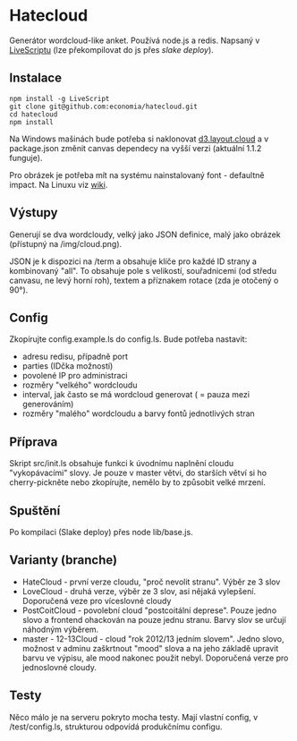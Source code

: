 # Hatecloud
Generátor wordcloud-like anket. Používá node.js a redis. Napsaný v [LiveScriptu](http://livescript.net/) (lze překompilovat do js přes *slake deploy*).

## Instalace

    npm install -g LiveScript
    git clone git@github.com:economia/hatecloud.git
    cd hatecloud
    npm install

Na Windows mašinách bude potřeba si naklonovat [d3.layout.cloud](https://github.com/jasondavies/d3-cloud) a v package.json změnit canvas dependecy na vyšší verzi (aktuální 1.1.2 funguje).

Pro obrázek je potřeba mít na systému nainstalovaný font - defaultně impact. Na Linuxu viz [wiki](http://wiki.ubuntu.cz/instal%C3%A1cia_nov%C3%BDch_fontov).

## Výstupy
Generují se dva wordcloudy, velký jako JSON definice, malý jako obrázek (přístupný na /img/cloud.png).

JSON je k dispozici na /term a obsahuje klíče pro každé ID strany a kombinovaný "all". To obsahuje pole s velikostí, souřadnicemi (od středu canvasu, ne levý horní roh), textem a příznakem rotace (zda je otočený o 90°).

## Config
Zkopírujte config.example.ls do config.ls. Bude potřeba nastavit:
*   adresu redisu, případně port
*   parties (IDčka možností)
*   povolené IP pro administraci
*   rozměry "velkého" wordcloudu
*   interval, jak často se má wordcloud generovat ( = pauza mezi generováním)
*   rozměry "malého" wordcloudu a barvy fontů jednotlivých stran

## Příprava
Skript src/init.ls obsahuje funkci k úvodnímu naplnění cloudu "vykopávacími" slovy. Je pouze v master větvi, do starších větví si ho cherry-pickněte nebo zkopírujte, nemělo by to způsobit velké mrzení.

## Spuštění
Po kompilaci (Slake deploy) přes node lib/base.js.

## Varianty (branche)
*   HateCloud - první verze cloudu, "proč nevolit stranu". Výběr ze 3 slov
*   LoveCloud - druhá verze, výběr ze 3 slov, asi nějaká vylepšení. Doporučená veze pro víceslovné cloudy
*   PostCoitCloud - povolební cloud "postcoitální deprese". Pouze jedno slovo a frontend ohackován na pouze jednu stranu. Barvy slov se určují náhodným výběrem.
*   master - 12-13Cloud - cloud "rok 2012/13 jedním slovem". Jedno slovo, možnost v adminu zaškrtnout "mood" slova a na jeho základě upravit barvu ve výpisu, ale mood nakonec použit nebyl. Doporučená verze pro jednoslovné cloudy.

## Testy
Něco málo je na serveru pokryto mocha testy. Mají vlastní config, v /test/config.ls, strukturou odpovídá produkčnímu configu.
